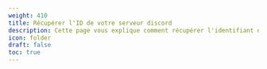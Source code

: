 ```yaml
---
weight: 410
title: Récupérer l'ID de votre serveur discord
description: Cette page vous explique comment récupérer l'identifiant de votre serveur disvord pour l'ajouter à la configuration de votre site devloweb
icon: folder
draft: false
toc: true
---
```

